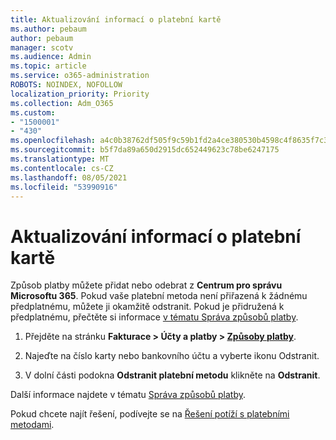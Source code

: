 ```yaml
---
title: Aktualizování informací o platební kartě
ms.author: pebaum
author: pebaum
manager: scotv
ms.audience: Admin
ms.topic: article
ms.service: o365-administration
ROBOTS: NOINDEX, NOFOLLOW
localization_priority: Priority
ms.collection: Adm_O365
ms.custom:
- "1500001"
- "430"
ms.openlocfilehash: a4c0b38762df505f9c59b1fd2a4ce380530b4598c4f8635f7c30c7fe277f56a4
ms.sourcegitcommit: b5f7da89a650d2915dc652449623c78be6247175
ms.translationtype: MT
ms.contentlocale: cs-CZ
ms.lasthandoff: 08/05/2021
ms.locfileid: "53990916"
---
```

# <a name="update-my-credit-card-information"></a>Aktualizování informací o platební kartě

Způsob platby můžete přidat nebo odebrat z **Centrum pro správu Microsoftu 365**. Pokud vaše platební metoda není přiřazená k žádnému předplatnému, můžete ji okamžitě odstranit. Pokud je přidružená k předplatnému, přečtěte si informace [v tématu Správa způsobů platby](https://docs.microsoft.com/microsoft-365/commerce/billing-and-payments/manage-payment-methods).

1. Přejděte na stránku **Fakturace > Účty a platby > [Způsoby platby](https://go.microsoft.com/fwlink/p/?linkid=2018806)**.

2. Najeďte na číslo karty nebo bankovního účtu a vyberte ikonu Odstranit.

3. V dolní části podokna **Odstranit platební metodu** klikněte na **Odstranit**.

Další informace najdete v tématu [Správa způsobů platby](https://docs.microsoft.com/microsoft-365/commerce/billing-and-payments/manage-payment-methods).

Pokud chcete najít řešení, podívejte se na [Řešení potíží s platebními metodami](https://docs.microsoft.com/microsoft-365/commerce/billing-and-payments/manage-payment-methods#troubleshoot-payment-methods).
